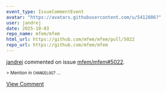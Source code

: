 ```yaml
---
event_type: IssueCommentEvent
avatar: "https://avatars.githubusercontent.com/u/5412886?"
user: jandrej
date: 2025-10-03
repo_name: mfem/mfem
html_url: https://github.com/mfem/mfem/pull/5022
repo_url: https://github.com/mfem/mfem
---
```


<a href='https://github.com/jandrej' target='_blank'>jandrej</a> commented on issue <a href='https://github.com/mfem/mfem/pull/5022' target='_blank'>mfem/mfem#5022</a>.

<small>> Mention in `CHANGELOG`?...</small>

<a href='https://github.com/mfem/mfem/pull/5022' target='_blank'>View Comment</a>
